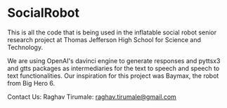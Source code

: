 # SocialRobot
This is all the code that is being used in the inflatable social robot senior research project at Thomas Jefferson High School for Science and Technology.

We are using OpenAI's davinci engine to generate responses and pyttsx3 and gtts packages as intermediaries for the text to speech and speech to text functionalities. Our inspiration for this project was Baymax, the robot from Big Hero 6.

Contact Us:
Raghav Tirumale: raghav.tirumale@gmail.com

